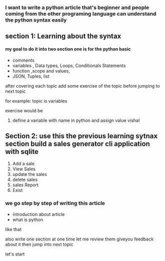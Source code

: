 
### I want to write a python article that's beginner  and people coming from the other programing language can understand the python syntax easily 


## section 1: Learning about the syntax

#### my goal to do it into two section one is for the python basic 
- comments
- variables , Data types, Loops, Conditionals Statements
- function ,scope and values,
- JSON, Tuples, list 

after covering each topic add some exercise of the topic before jumping to next topic

for example: topic is variables

exercise would be 

1. define a variable with name in python and assign value vishal



## Section 2: use this the previous learning sytnax section build a sales generator cli application  with sqlite

1. Add a sale
2. View Sales
3. update the sales
4. delete sales
5. sales Report 
6.  Exist 


### we go step by step of writing this article 

- introduction about article
- what is python

like that 

also write one section at one time let me review them giveyou feedback about it
then jump into next topic 

let's start
